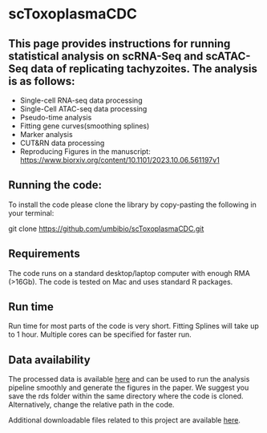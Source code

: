 # scToxoplasmaCDC

## This page provides instructions for running statistical analysis on scRNA-Seq and scATAC-Seq data of replicating tachyzoites. The analysis is as follows:

* Single-cell RNA-seq data processing
* Single-Cell ATAC-seq data processing
* Pseudo-time analysis
* Fitting gene curves(smoothing splines)
* Marker analysis
* CUT&RN data processing
* Reproducing Figures in the manuscript: https://www.biorxiv.org/content/10.1101/2023.10.06.561197v1

## Running the code:

To install the code please clone the library by copy-pasting the following in your terminal:

git clone https://github.com/umbibio/scToxoplasmaCDC.git

## Requirements
The code runs on a standard desktop/laptop computer with enough RMA (>16Gb). The code is tested on Mac and uses standard R packages. 

## Run time
Run time for most parts of the code is very short. Fitting Splines will take up to 1 hour. Multiple cores can be specified for faster run.

## Data availability
The processed data is available [here](https://umbibio.math.umb.edu/toxosc/assets/public-data/preprocessed/rds_ME49_59.zip) and can be used to run the analysis pipeline smoothly and generate the figures in the paper. We suggest you save the rds folder within the same directory where the code is cloned. Alternatively, change the relative path in the code.

Additional downloadable files related to this project are available [here](https://umbibio.math.umb.edu/toxosc/data).

